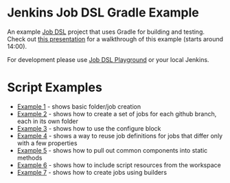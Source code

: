 # Jenkins Job DSL Gradle Example 

An example [Job DSL](https://github.com/jenkinsci/job-dsl-plugin) project that uses Gradle for building and testing.
Check out [this presentation](https://www.youtube.com/watch?v=SSK_JaBacE0) for a walkthrough of this example (starts around 14:00).

For development please use [Job DSL Playground](http://job-dsl.herokuapp.com/) or your local Jenkins.


# Script Examples

* [Example 1](jobs/example1Jobs.groovy) - shows basic folder/job creation
* [Example 2](jobs/example2Jobs.groovy) - shows how to create a set of jobs for each github branch, each in its own folder
* [Example 3](jobs/example3Jobs.groovy) - shows how to use the configure block
* [Example 4](jobs/example4Jobs.groovy) - shows a way to reuse job definitions for jobs that differ only with a few properties
* [Example 5](jobs/example5Jobs.groovy) - shows how to pull out common components into static methods
* [Example 6](jobs/example6Jobs.groovy) - shows how to include script resources from the workspace
* [Example 7](jobs/example7Jobs.groovy) - shows how to create jobs using builders

